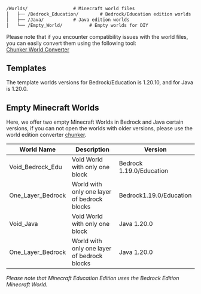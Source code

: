 ```markdown
/Worlds/                 # Minecraft world files
│   ├── /Bedrock_Education/        # Bedrock/Education edition worlds
│   ├── /Java/           # Java edition worlds
│   └── /Empty_World/          # Empty worlds for DIY
```
Please note that if you encounter compatibility issues with the world files, you can easily convert them using the following tool:  
[Chunker World Converter](https://chunker.app/)

## Templates

The template worlds versions for Bedrock/Education is 1.20.10, and for Java is 1.20.0.
## Empty Minecraft Worlds

Here, we offer two empty Minecraft Worlds in Bedrock and Java certain versions, if you can not open the worlds with older versions, please use the world edition converter [chunker](https://chunker.app/).

| World Name        | Description                                 | Version                  |
| ----------------- | ------------------------------------------- | ------------------------ |
| Void_Bedrock_Edu  | Void World with only one block              | Bedrock 1.19.0/Education |
| One_Layer_Bedrock | World with only one layer of bedrock blocks | Bedrock1.19.0/Education  |
| Void_Java         | Void World with only one block              | Java 1.20.0              |
| One_Layer_Bedrock | World with only one layer of bedrock blocks | Java 1.20.0              |

*Please note that Minecraft Education Edition uses the Bedrock Edition Minecraft World.*
